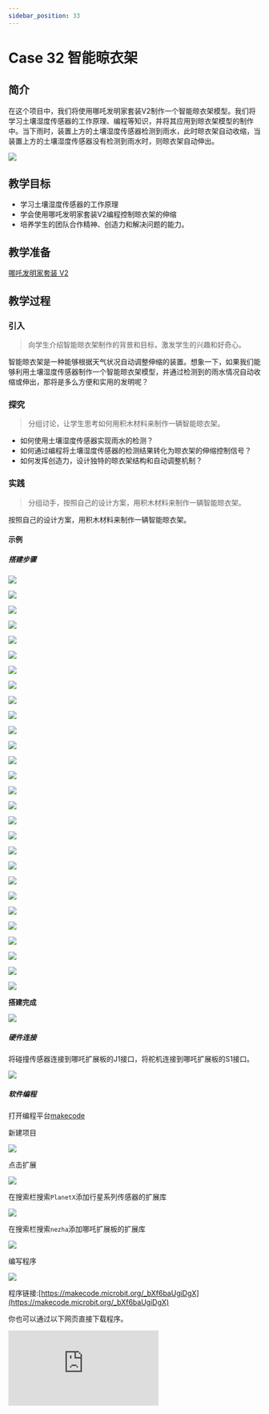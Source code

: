 ```yaml
---
sidebar_position: 33
---
```


# Case 32 智能晾衣架

## 简介

在这个项目中，我们将使用哪吒发明家套装V2制作一个智能晾衣架模型。我们将学习土壤湿度传感器的工作原理、编程等知识，并将其应用到晾衣架模型的制作中。当下雨时，装置上方的土壤湿度传感器检测到雨水，此时晾衣架自动收缩，当装置上方的土壤湿度传感器没有检测到雨水时，则晾衣架自动伸出。




![](./images/nezha-inventors-kit-v2-case-32-01.png)




## 教学目标

- 学习土壤湿度传感器的工作原理
- 学会使用哪吒发明家套装V2编程控制晾衣架的伸缩
- 培养学生的团队合作精神、创造力和解决问题的能力。



## 教学准备

[哪吒发明家套装 V2](https://www.elecfreaks.com/nezha-inventor-s-kit-v2-for-micro-bit.html)


## 教学过程

### 引入

>向学生介绍智能晾衣架制作的背景和目标，激发学生的兴趣和好奇心。

智能晾衣架是一种能够根据天气状况自动调整伸缩的装置。想象一下，如果我们能够利用土壤湿度传感器制作一个智能晾衣架模型，并通过检测到的雨水情况自动收缩或伸出，那将是多么方便和实用的发明呢？

### 探究

>分组讨论，让学生思考如何用积木材料来制作一辆智能晾衣架。

- 如何使用土壤湿度传感器实现雨水的检测？
- 如何通过编程将土壤湿度传感器的检测结果转化为晾衣架的伸缩控制信号？
- 如何发挥创造力，设计独特的晾衣架结构和自动调整机制？

### 实践

>分组动手，按照自己的设计方案，用积木材料来制作一辆智能晾衣架。

按照自己的设计方案，用积木材料来制作一辆智能晾衣架。

#### 示例

##### 搭建步骤

![](./images/nezha-inventors-kit-v2-step-32-01.png)

![](./images/nezha-inventors-kit-v2-step-32-02.png)

![](./images/nezha-inventors-kit-v2-step-32-03.png)

![](./images/nezha-inventors-kit-v2-step-32-04.png)

![](./images/nezha-inventors-kit-v2-step-32-05.png)

![](./images/nezha-inventors-kit-v2-step-32-06.png)

![](./images/nezha-inventors-kit-v2-step-32-07.png)

![](./images/nezha-inventors-kit-v2-step-32-08.png)

![](./images/nezha-inventors-kit-v2-step-32-09.png)

![](./images/nezha-inventors-kit-v2-step-32-10.png)

![](./images/nezha-inventors-kit-v2-step-32-11.png)

![](./images/nezha-inventors-kit-v2-step-32-12.png)

![](./images/nezha-inventors-kit-v2-step-32-13.png)

![](./images/nezha-inventors-kit-v2-step-32-14.png)

![](./images/nezha-inventors-kit-v2-step-32-15.png)

![](./images/nezha-inventors-kit-v2-step-32-16.png)

![](./images/nezha-inventors-kit-v2-step-32-17.png)

![](./images/nezha-inventors-kit-v2-step-32-18.png)

![](./images/nezha-inventors-kit-v2-step-32-19.png)

![](./images/nezha-inventors-kit-v2-step-32-20.png)

![](./images/nezha-inventors-kit-v2-step-32-21.png)

![](./images/nezha-inventors-kit-v2-step-32-22.png)

![](./images/nezha-inventors-kit-v2-step-32-23.png)

![](./images/nezha-inventors-kit-v2-step-32-24.png)

![](./images/nezha-inventors-kit-v2-step-32-25.png)

![](./images/nezha-inventors-kit-v2-step-32-26.png)

![](./images/nezha-inventors-kit-v2-step-32-27.png)

![](./images/nezha-inventors-kit-v2-step-32-28.png)

**搭建完成**

![](./images/nezha-inventors-kit-v2-case-32-01.png)

##### 硬件连接

将碰撞传感器连接到哪吒扩展板的J1接口，将舵机连接到哪吒扩展板的S1接口。

![](./images/nezha-inventors-kit-v2-case-32-02.png)

##### 软件编程

打开编程平台[makecode](https://makecode.microbit.org/#)

新建项目

![](./images/nezha-inventors-kit-v2-case-19-03.png)

点击扩展

![](./images/nezha-inventors-kit-v2-case-19-04.png)


在搜索栏搜索`PlanetX`添加行星系列传感器的扩展库

![](./images/nezha-inventors-kit-v2-case-19-05.png)

在搜索栏搜索`nezha`添加哪吒扩展板的扩展库

![](./images/nezha-inventors-kit-v2-case-19-06.png)

编写程序

![](./images/nezha-inventors-kit-v2-case-32-07.png)


程序链接:[https://makecode.microbit.org/_bXf6baUgiDgX](https://makecode.microbit.org/_bXf6baUgiDgX)

你也可以通过以下网页直接下载程序。

<div
    style={{
        position: 'relative',
        paddingBottom: '60%',
        overflow: 'hidden',
    }}
>
    <iframe
        src="https://makecode.microbit.org/_bXf6baUgiDgX"
        frameborder="0"
        sandbox="allow-popups allow-forms allow-scripts allow-same-origin"
        style={{
            position: 'absolute',
            width: '100%',
            height: '100%',
        }}
    />
</div>



### 展示

>分组展示，学生对机器人进行测试、调试和优化，提高巡线的准确性和稳定性，比较各组的成果和效果。

#### 示例案例效果

当下雨时，装置上方的土壤湿度传感器检测到雨水，此时晾衣架自动收缩，当装置上方的土壤湿度传感器没有检测到雨水时，则晾衣架自动伸出。

![](./images/nezha-inventors-kit-v2-case-32.gif)

### 反思

>分组分享，让每组的学生分享自己的制作过程和心得，总结自己遇到的问题和解决办法，评价自己的优点和不足。
